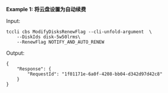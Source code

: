 **Example 1: 将云盘设置为自动续费**



Input: 

```
tccli cbs ModifyDisksRenewFlag --cli-unfold-argument  \
    --DiskIds disk-5w50lrms\
    --RenewFlag NOTIFY_AND_AUTO_RENEW
```

Output: 
```
{
    "Response": {
        "RequestId": "1f01171e-6a0f-4208-bb04-d342d97d42c8"
    }
}
```

